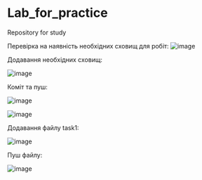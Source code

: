 # Lab_for_practice
Repository for study


Перевірка на наявність необхідних сховищ для робіт:
![image](https://user-images.githubusercontent.com/85624023/122215675-28dded00-ceb4-11eb-9713-96e9f70a9ef9.png)


Додавання необхідних сховищ:

![image](https://user-images.githubusercontent.com/85624023/122215801-59258b80-ceb4-11eb-8e87-126851a10772.png)

Коміт та пуш:


![image](https://user-images.githubusercontent.com/85624023/122215867-6b072e80-ceb4-11eb-92a5-dad7bcfb6e23.png)


![image](https://user-images.githubusercontent.com/85624023/122215880-6f334c00-ceb4-11eb-8a88-c48ca51678dd.png)


Додавання файлу task1:


![image](https://user-images.githubusercontent.com/85624023/122215986-8d994780-ceb4-11eb-9dd2-7aaeab0d2299.png)
 
 
 Пуш файлу:
 
 
 ![image](https://user-images.githubusercontent.com/85624023/122216107-aefa3380-ceb4-11eb-841f-2475d082b1a2.png)



